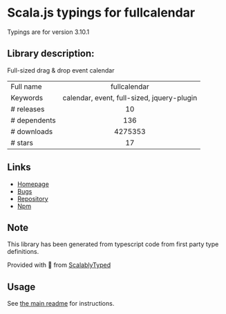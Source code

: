 
# Scala.js typings for fullcalendar

Typings are for version 3.10.1

## Library description:
Full-sized drag & drop event calendar

|                    |                 |
| ------------------ | :-------------: |
| Full name          | fullcalendar |
| Keywords           | calendar, event, full-sized, jquery-plugin |
| # releases         | 10 |
| # dependents       | 136 |
| # downloads        | 4275353 |
| # stars            | 17 |

## Links
- [Homepage](https://fullcalendar.io/)
- [Bugs](https://fullcalendar.io/wiki/Reporting-Bugs/)
- [Repository](https://github.com/fullcalendar/fullcalendar)
- [Npm](https://www.npmjs.com/package/fullcalendar)
    


## Note
This library has been generated from typescript code from first party type definitions.

Provided with :purple_heart: from [ScalablyTyped](https://github.com/oyvindberg/ScalablyTyped)

## Usage
See [the main readme](../../readme.md) for instructions.


